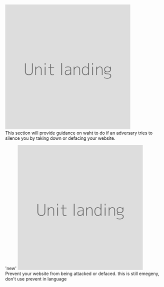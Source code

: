 ![](unit.png)
<br>
This section will provide guidance on waht to do if an adversary tries to silence you by taking down or defacing your website.


'new'
![](unit.png)
<br>
Prevent your website from being attacked or defaced.
this is still emegeny, don't use prevent in language
